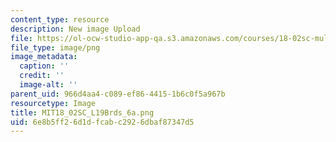```yaml
---
content_type: resource
description: New image Upload
file: https://ol-ocw-studio-app-qa.s3.amazonaws.com/courses/18-02sc-multivariable-calculus-fall-2010/6e8b5ff26d1dfcabc2926dbaf87347d5_MIT18_02SC_L19Brds_6a.png
file_type: image/png
image_metadata:
  caption: ''
  credit: ''
  image-alt: ''
parent_uid: 966d4aa4-c089-ef86-4415-1b6c0f5a967b
resourcetype: Image
title: MIT18_02SC_L19Brds_6a.png
uid: 6e8b5ff2-6d1d-fcab-c292-6dbaf87347d5
---
```

